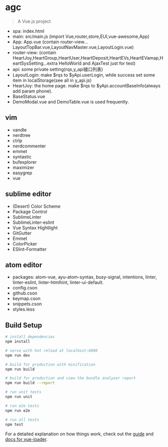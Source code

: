 # agc

> A Vue.js project

* spa: index.html
* main: src/main.js (import Vue,router,store,EUI,vue-awesome,App)
* App: App.vue (contain router-view... LayoutTopBar.vue,LayoutNavMaster.vue,LayoutLogin.vue)
* router-view: (contain HeartJoy,HeartGroup,HeartUser,HeartDeposit,HeartEVs,HeartEVamap,HeartSysSetting...extra HelloWorld and AjaxTest just for test)
* api: some private setting(rqs,y_api接口列表)
* LayoutLogin: make $rqs to $yApi.userLogin, while success set some item in localStorage(see all in y_api.js)
* HeartJoy: the home page. make $rqs to $yApi.accountBaseInfo(always add param phone).
* BaseStatus.vue
* DemoModal.vue and DemoTable.vue is used frequently.


## vim

* vandle
* nerdtree
* ctrlp
* nerdcommenter
* emmet
* syntastic
* bufexplorer
* maximizer
* easygrep
* vue

## sublime editor

* (Desert) Color Scheme
* Package Control
* SublimeLinter
* SublimeLinter-eslint
* Vue Syntax Hightlight
* GitGutter
* Emmet
* ColorPicker
* ESlint-Formatter


## atom editor

* packages: atom-vue, ayu-atom-syntax, busy-signal, intentions, linter, linter-eslint, linter-htmlhint, linter-ui-default.
* config.cson
* github.cson
* keymap.cson
* snippets.cson
* styles.less



## Build Setup

``` bash
# install dependencies
npm install

# serve with hot reload at localhost:8080
npm run dev

# build for production with minification
npm run build

# build for production and view the bundle analyzer report
npm run build --report

# run unit tests
npm run unit

# run e2e tests
npm run e2e

# run all tests
npm test
```

For a detailed explanation on how things work, check out the [guide](http://vuejs-templates.github.io/webpack/) and [docs for vue-loader](http://vuejs.github.io/vue-loader).
